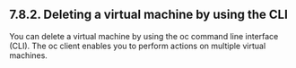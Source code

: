## 7.8.2. Deleting a virtual machine by using the CLI

You can delete a virtual machine by using the oc command line interface (CLI). The oc client enables you to perform actions on multiple virtual machines.

